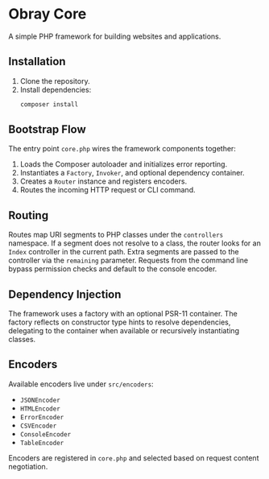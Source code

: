 # Obray Core

A simple PHP framework for building websites and applications.

## Installation

1. Clone the repository.
2. Install dependencies:
   ```bash
   composer install
   ```

## Bootstrap Flow

The entry point `core.php` wires the framework components together:

1. Loads the Composer autoloader and initializes error reporting.
2. Instantiates a `Factory`, `Invoker`, and optional dependency container.
3. Creates a `Router` instance and registers encoders.
4. Routes the incoming HTTP request or CLI command.

## Routing

Routes map URI segments to PHP classes under the `controllers` namespace.  If a
segment does not resolve to a class, the router looks for an `Index` controller
in the current path.  Extra segments are passed to the controller via the
`remaining` parameter.  Requests from the command line bypass permission checks
and default to the console encoder.

## Dependency Injection

The framework uses a factory with an optional PSR-11 container.  The factory
reflects on constructor type hints to resolve dependencies, delegating to the
container when available or recursively instantiating classes.

## Encoders

Available encoders live under `src/encoders`:

- `JSONEncoder`
- `HTMLEncoder`
- `ErrorEncoder`
- `CSVEncoder`
- `ConsoleEncoder`
- `TableEncoder`

Encoders are registered in `core.php` and selected based on request content
negotiation.
